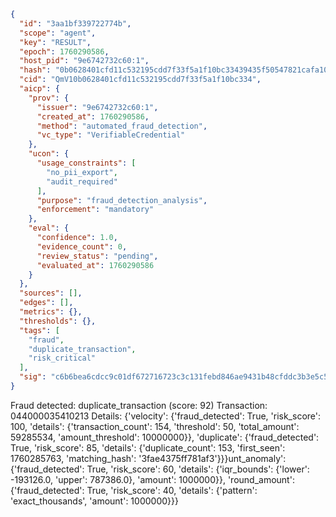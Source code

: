 ```json
{
  "id": "3aa1bf339722774b",
  "scope": "agent",
  "key": "RESULT",
  "epoch": 1760290586,
  "host_pid": "9e6742732c60:1",
  "hash": "0b0628401cfd11c532195cdd7f33f5a1f10bc33439435f50547821cafa10bc5e",
  "cid": "QmV10b0628401cfd11c532195cdd7f33f5a1f10bc334",
  "aicp": {
    "prov": {
      "issuer": "9e6742732c60:1",
      "created_at": 1760290586,
      "method": "automated_fraud_detection",
      "vc_type": "VerifiableCredential"
    },
    "ucon": {
      "usage_constraints": [
        "no_pii_export",
        "audit_required"
      ],
      "purpose": "fraud_detection_analysis",
      "enforcement": "mandatory"
    },
    "eval": {
      "confidence": 1.0,
      "evidence_count": 0,
      "review_status": "pending",
      "evaluated_at": 1760290586
    }
  },
  "sources": [],
  "edges": [],
  "metrics": {},
  "thresholds": {},
  "tags": [
    "fraud",
    "duplicate_transaction",
    "risk_critical"
  ],
  "sig": "c6b6bea6cdcc9c01df672716723c3c131febd846ae9431b48cfddc3b3e5c5f4c"
}
```

Fraud detected: duplicate_transaction (score: 92)
Transaction: 044000035410213
Details: {'velocity': {'fraud_detected': True, 'risk_score': 100, 'details': {'transaction_count': 154, 'threshold': 50, 'total_amount': 59285534, 'amount_threshold': 10000000}}, 'duplicate': {'fraud_detected': True, 'risk_score': 85, 'details': {'duplicate_count': 153, 'first_seen': 1760285763, 'matching_hash': '3fae4375ff781af3'}}}unt_anomaly': {'fraud_detected': True, 'risk_score': 60, 'details': {'iqr_bounds': {'lower': -193126.0, 'upper': 787386.0}, 'amount': 1000000}}, 'round_amount': {'fraud_detected': True, 'risk_score': 40, 'details': {'pattern': 'exact_thousands', 'amount': 1000000}}}